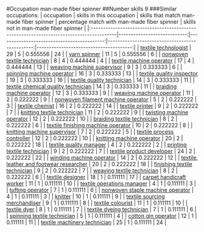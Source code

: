 #Occupation man-made fiber spinner
##Number skills 9
###Similar occupations:
| occupation                                                                              |   skills in this occupation |   skills that match man-made fiber spinner |   percentage match with man-made fiber spinner |   skills not in man-made fiber spinner |
|:----------------------------------------------------------------------------------------|----------------------------:|-------------------------------------------:|-----------------------------------------------:|---------------------------------------:|
| [textile technologist](textile_technologist.md)                                         |                          29 |                                          5 |                                       0.555556 |                                     24 |
| [yarn spinner](yarn_spinner.md)                                                         |                          11 |                                          5 |                                       0.555556 |                                      6 |
| [nonwoven  textile technician](nonwoven__textile_technician.md)                         |                           8 |                                          4 |                                       0.444444 |                                      4 |
| [textile machine operator](textile_machine_operator.md)                                 |                          17 |                                          4 |                                       0.444444 |                                     13 |
| [weaving machine supervisor](weaving_machine_supervisor.md)                             |                           9 |                                          3 |                                       0.333333 |                                      6 |
| [spinning machine operator](spinning_machine_operator.md)                               |                          16 |                                          3 |                                       0.333333 |                                     13 |
| [textile quality inspector](textile_quality_inspector.md)                               |                          19 |                                          3 |                                       0.333333 |                                     16 |
| [textile quality technician](textile_quality_technician.md)                             |                          14 |                                          3 |                                       0.333333 |                                     11 |
| [textile chemical quality technician](textile_chemical_quality_technician.md)           |                          14 |                                          3 |                                       0.333333 |                                     11 |
| [braiding machine operator](braiding_machine_operator.md)                               |                          12 |                                          3 |                                       0.333333 |                                      9 |
| [weaving machine operator](weaving_machine_operator.md)                                 |                          11 |                                          2 |                                       0.222222 |                                      9 |
| [nonwoven filament machine operator](nonwoven_filament_machine_operator.md)             |                           5 |                                          2 |                                       0.222222 |                                      3 |
| [textile chemist](textile_chemist.md)                                                   |                          16 |                                          2 |                                       0.222222 |                                     14 |
| [textile printer](textile_printer.md)                                                   |                           9 |                                          2 |                                       0.222222 |                                      7 |
| [knitting textile technician](knitting_textile_technician.md)                           |                          11 |                                          2 |                                       0.222222 |                                      9 |
| [twisting machine operator](twisting_machine_operator.md)                               |                          12 |                                          2 |                                       0.222222 |                                     10 |
| [braiding textile technician](braiding_textile_technician.md)                           |                           8 |                                          2 |                                       0.222222 |                                      6 |
| [textile finishing machine operator](textile_finishing_machine_operator.md)             |                          10 |                                          2 |                                       0.222222 |                                      8 |
| [knitting machine supervisor](knitting_machine_supervisor.md)                           |                           7 |                                          2 |                                       0.222222 |                                      5 |
| [textile process controller](textile_process_controller.md)                             |                          12 |                                          2 |                                       0.222222 |                                     10 |
| [knitting machine operator](knitting_machine_operator.md)                               |                          20 |                                          2 |                                       0.222222 |                                     18 |
| [textile quality manager](textile_quality_manager.md)                                   |                           4 |                                          2 |                                       0.222222 |                                      2 |
| [printing textile technician](printing_textile_technician.md)                           |                           9 |                                          2 |                                       0.222222 |                                      7 |
| [textile product developer](textile_product_developer.md)                               |                          24 |                                          2 |                                       0.222222 |                                     22 |
| [winding machine operator](winding_machine_operator.md)                                 |                          14 |                                          2 |                                       0.222222 |                                     12 |
| [textile, leather and footwear researcher](textile,_leather_and_footwear_researcher.md) |                          20 |                                          2 |                                       0.222222 |                                     18 |
| [finishing textile technician](finishing_textile_technician.md)                         |                           9 |                                          2 |                                       0.222222 |                                      7 |
| [weaving textile technician](weaving_textile_technician.md)                             |                           8 |                                          2 |                                       0.222222 |                                      6 |
| [textile designer](textile_designer.md)                                                 |                          18 |                                          1 |                                       0.111111 |                                     17 |
| [carpet handicraft worker](carpet_handicraft_worker.md)                                 |                          11 |                                          1 |                                       0.111111 |                                     10 |
| [textile operations manager](textile_operations_manager.md)                             |                           4 |                                          1 |                                       0.111111 |                                      3 |
| [tufting operator](tufting_operator.md)                                                 |                           7 |                                          1 |                                       0.111111 |                                      6 |
| [nonwoven staple machine operator](nonwoven_staple_machine_operator.md)                 |                           4 |                                          1 |                                       0.111111 |                                      3 |
| [knitter](knitter.md)                                                                   |                          10 |                                          1 |                                       0.111111 |                                      9 |
| [textile sourcing merchandiser](textile_sourcing_merchandiser.md)                       |                           9 |                                          1 |                                       0.111111 |                                      8 |
| [textile colourist](textile_colourist.md)                                               |                          11 |                                          1 |                                       0.111111 |                                     10 |
| [textile dyer](textile_dyer.md)                                                         |                           8 |                                          1 |                                       0.111111 |                                      7 |
| [textile dyeing technician](textile_dyeing_technician.md)                               |                           7 |                                          1 |                                       0.111111 |                                      6 |
| [spinning textile technician](spinning_textile_technician.md)                           |                           5 |                                          1 |                                       0.111111 |                                      4 |
| [cotton gin operator](cotton_gin_operator.md)                                           |                          12 |                                          1 |                                       0.111111 |                                     11 |
| [textile machinery technician](textile_machinery_technician.md)                         |                          25 |                                          1 |                                       0.111111 |                                     24 |
